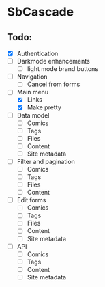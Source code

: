 # SbCascade

## Todo:

- [x] Authentication
- [ ] Darkmode enhancements
  - [ ] light mode brand buttons
- [ ] Navigation
  - [ ] Cancel from forms
- [ ] Main menu
  - [x] Links
  - [x] Make pretty
- [ ] Data model
  - [ ] Comics
  - [ ] Tags
  - [ ] Files
  - [ ] Content
  - [ ] Site metadata
- [ ] Filter and pagination
  - [ ] Comics
  - [ ] Tags
  - [ ] Files
  - [ ] Content
- [ ] Edit forms
  - [ ] Comics
  - [ ] Tags
  - [ ] Files
  - [ ] Content
  - [ ] Site metadata
- [ ] API
  - [ ] Comics
  - [ ] Tags
  - [ ] Content
  - [ ] Site metadata
